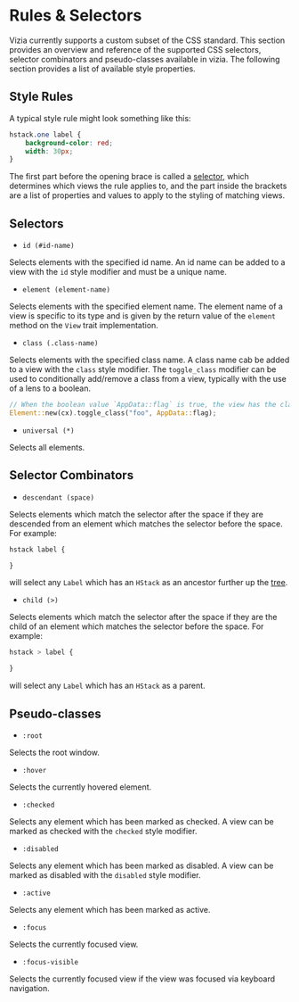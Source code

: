 # Rules & Selectors

Vizia currently supports a custom subset of the CSS standard. This section provides an overview and reference of the supported CSS selectors, selector combinators and pseudo-classes available in vizia. The following section provides a list of available style properties.

## Style Rules
A typical style rule might look something like this:

```css
hstack.one label {
    background-color: red;
    width: 30px;
}
```

The first part before the opening brace is called a [selector](#selectors), which determines which views the rule applies to, and the part inside the brackets are a list of properties and values to apply to the styling of matching views.

## Selectors
- `id (#id-name)`

Selects elements with the specified id name. An id name can be added to a view with the `id` style modifier and must be a unique name.

- `element (element-name)`

Selects elements with the specified element name. The element name of a view is specific to its type and is given by the return value of the `element` method on the `View` trait implementation.

- `class (.class-name)`

Selects elements with the specified class name. A class name cab be added to a view with the `class` style modifier. The `toggle_class` modifier can be used to conditionally add/remove a class from a view, typically with the use of a lens to a boolean.

```rust
// When the boolean value `AppData::flag` is true, the view has the class name 'foo'.
Element::new(cx).toggle_class("foo", AppData::flag);
```

- `universal (*)`

Selects all elements.

## Selector Combinators
- `descendant (space)`

Selects elements which match the selector after the space if they are descended from an element which matches the selector before the space. For example: 
```css
hstack label {

}
```
will select any `Label` which has an `HStack` as an ancestor further up the [tree](../views/view_tree.md).
- `child (>)`

Selects elements which match the selector after the space if they are the child of an element which matches the selector before the space. For example: 
```css
hstack > label {

}
```
will select any `Label` which has an `HStack` as a parent.

## Pseudo-classes
- `:root`

Selects the root window.
- `:hover`

Selects the currently hovered element.
- `:checked`

Selects any element which has been marked as checked. A view can be marked as checked with the `checked` style modifier.
- `:disabled`

Selects any element which has been marked as disabled. A view can be marked as disabled with the `disabled` style modifier.
- `:active`

Selects any element which has been marked as active.
- `:focus`

Selects the currently focused view.
- `:focus-visible`

Selects the currently focused view if the view was focused via keyboard navigation.